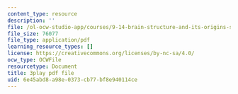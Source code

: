 ```yaml
---
content_type: resource
description: ''
file: /ol-ocw-studio-app/courses/9-14-brain-structure-and-its-origins-spring-2014/6e45abd8a98e0373cb77bf8e940114ce_555132.pdf
file_size: 76077
file_type: application/pdf
learning_resource_types: []
license: https://creativecommons.org/licenses/by-nc-sa/4.0/
ocw_type: OCWFile
resourcetype: Document
title: 3play pdf file
uid: 6e45abd8-a98e-0373-cb77-bf8e940114ce
---
```

